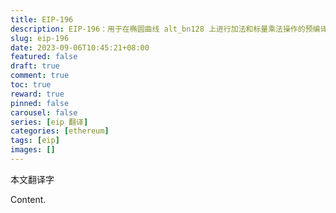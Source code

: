 ```yaml
---
title: EIP-196
description: EIP-196：用于在椭圆曲线 alt_bn128 上进行加法和标量乘法操作的预编译合约
slug: eip-196
date: 2023-09-06T10:45:21+08:00
featured: false
draft: true
comment: true
toc: true
reward: true
pinned: false
carousel: false
series: [eip 翻译]
categories: [ethereum]
tags: [eip]
images: []
---
```


本文翻译字 [](https://eips.ethereum.org/EIPS/eip-196)

<!--more-->

Content.
